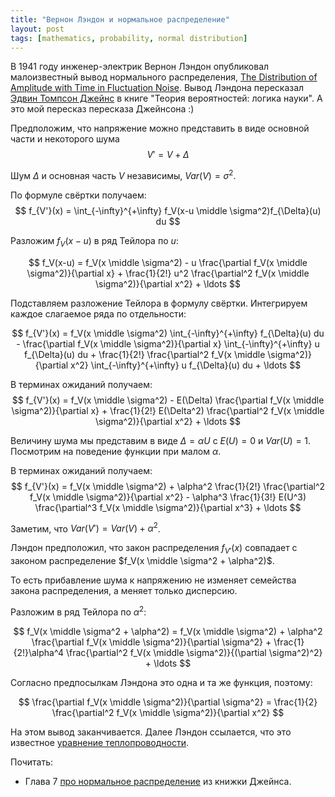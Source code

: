 ```yaml
---
title: "Вернон Лэндон и нормальное распределение"
layout: post
tags: [mathematics, probability, normal distribution]
---
```



В 1941 году инженер-электрик Вернон Лэндон опубликовал малоизвестный вывод нормального распределения,
[The Distribution of Amplitude with Time in Fluctuation Noise](https://worldradiohistory.com/hd2/IDX-Site-Technical/Engineering-General/Archive-IRE-IDX/IDX/40s/IRE-1941-02-OCR-Page-0014.pdf). 
Вывод Лэндона пересказал [Эдвин Томпсон Джейнс](https://bayes.wustl.edu/) в книге "Теория вероятностей: логика науки".
А это мой пересказ пересказа Джейнсона :)


Предположим, что напряжение можно представить в виде основной части и некоторого шума
$$
 V' = V + \Delta
$$

Шум $\Delta$ и основная часть $V$ независимы, $Var(V)= \sigma^2$.


По формуле свёртки получаем:
$$
f_{V'}(x) = \int_{-\infty}^{+\infty} f_V(x-u \middle \sigma^2)f_{\Delta}(u) du 
$$

Разложим $f_V(x-u)$ в ряд Тейлора по $u$:

$$
f_V(x-u) = f_V(x \middle \sigma^2) - u \frac{\partial f_V(x \middle \sigma^2)}{\partial x} + \frac{1}{2!} u^2 \frac{\partial^2 f_V(x \middle \sigma^2)}{\partial x^2} + \ldots
$$

Подставляем разложение Тейлора в формулу свёртки. 
Интегрируем каждое слагаемое ряда по отдельности:

$$
 f_{V'}(x) = f_V(x \middle \sigma^2) \int_{-\infty}^{+\infty} f_{\Delta}(u) du  -  \frac{\partial f_V(x \middle \sigma^2)}{\partial x} \int_{-\infty}^{+\infty} u f_{\Delta}(u) du + \frac{1}{2!}  \frac{\partial^2 f_V(x \middle \sigma^2)}{\partial x^2} \int_{-\infty}^{+\infty} u f_{\Delta}(u) du + \ldots
$$

В терминах ожиданий получаем:
$$
f_{V'}(x) = f_V(x \middle \sigma^2) - E(\Delta) \frac{\partial f_V(x \middle \sigma^2)}{\partial x} + \frac{1}{2!} E(\Delta^2) \frac{\partial^2 f_V(x \middle \sigma^2)}{\partial x^2} + \ldots
$$


Величину шума мы представим в виде $\Delta = \alpha U$ c $E(U)=0$ и $Var(U)=1$.
Посмотрим на поведение функции при малом $\alpha$. 

В терминах ожиданий получаем:
$$
f_{V'}(x) = f_V(x \middle \sigma^2) + \alpha^2 \frac{1}{2!} \frac{\partial^2 f_V(x \middle \sigma^2)}{\partial x^2} - \alpha^3 \frac{1}{3!} E(U^3)  \frac{\partial^3 f_V(x \middle \sigma^2)}{\partial x^3} + \ldots
$$


Заметим, что $Var(V') = Var(V) + \alpha^2$. 

Лэндон предположил, что закон распределения $f_{V'}(x)$ 
совпадает с законом распределение $f_V(x \middle \sigma^2 + \alpha^2)$.

То есть прибавление шума к напряжению не изменяет семейства закона распределения, а меняет только дисперсию. 

Разложим в ряд Тейлора по $\alpha^2$:

$$
f_V(x \middle \sigma^2 + \alpha^2) = f_V(x \middle \sigma^2) + \alpha^2 \frac{\partial f_V(x \middle \sigma^2)}{\partial \sigma^2} + \frac{1}{2!}\alpha^4 \frac{\partial^2 f_V(x \middle \sigma^2)}{(\partial \sigma^2)^2} + \ldots
$$

Согласно предпосылкам Лэндона это одна и та же функция, поэтому:

$$
\frac{\partial f_V(x \middle \sigma^2)}{\partial \sigma^2} = \frac{1}{2} \frac{\partial^2 f_V(x \middle \sigma^2)}{\partial x^2}
$$

На этом вывод заканчивается. Далее Лэндон ссылается, что это известное [уравнение теплопроводности](https://en.wikipedia.org/wiki/Heat_equation).


Почитать:

* Глава 7 [про нормальное распределение](http://www-biba.inrialpes.fr/Jaynes/cc07s.pdf) из книжки Джейнса.